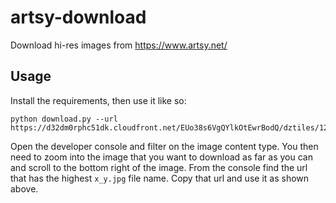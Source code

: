 # artsy-download
Download hi-res images from https://www.artsy.net/

## Usage

Install the requirements, then use it like so:

```
python download.py --url https://d32dm0rphc51dk.cloudfront.net/EUo38s6VgQYlkOtEwrBodQ/dztiles/12/5_6.jpg
```

Open the developer console and filter on the image content type. You then need to zoom into the image that you want to download as far as you can and scroll to the bottom right of the image. From the console find the url that has the highest `x_y.jpg` file name. Copy that url and use it as shown above.
